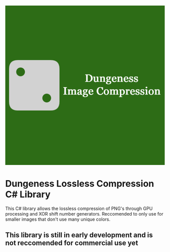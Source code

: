 ![Dungeness Logo](https://github.com/charz185/Dungeness-PNG-Compression/blob/main/SampleImages/DungenessLogo.png)

# Dungeness Lossless Compression C# Library

This C# library allows the lossless compression of PNG's through GPU processing and XOR shift number generators.
Reccomended to only use for smaller images that don't use many unique colors.

## This library is still in early development and is not reccomended for commercial use yet
